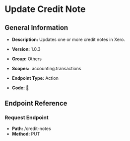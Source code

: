 # Update Credit Note

## General Information

- **Description:** Updates one or more credit notes in Xero.

- **Version:** 1.0.3
- **Group:** Others
- **Scopes:**: accounting.transactions
- **Endpoint Type:** Action
- **Code:** [🔗](https://github.com/NangoHQ/integration-templates/tree/main/integrations/xero/actions/update-credit-note.ts)

## Endpoint Reference

### Request Endpoint

- **Path:** /credit-notes
- **Method:** PUT
